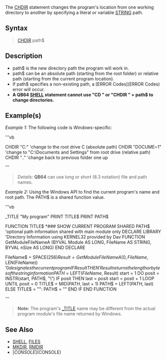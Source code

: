 The [CHDIR](CHDIR) statement changes the program's location from one working directory to another by specifying a literal or variable [STRING](STRING) path.


## Syntax

> [CHDIR](CHDIR) path$


## Description

* path$ is the new directory path the program will work in.
* path$ can be an absolute path (starting from the root folder) or relative path (starting from the current program location).
* If path$ specifies a non-existing path, a [ERROR Codes](ERROR Codes) error will occur.
* **A QB64 [SHELL](SHELL) statement cannot use "CD " or "CHDIR " + path$ to change directories.**


## Example(s)

*Example 1:* The following code is Windows-specific:

'''vb

CHDIR "C:\"      'change to the root drive C (absolute path)
CHDIR "DOCUME~1" 'change to "C:\Documents and Settings" from root drive (relative path) 
CHDIR "..\"      'change back to previous folder one up 

'''
> *Details:* **QB64** can use long or short (8.3 notation) file and path names.


*Example 2:* Using the Windows API to find the current program's name and root path. The PATH$ is a shared function value.

'''vb

_TITLE "My program"
PRINT TITLE$
PRINT PATH$

FUNCTION TITLE$ *###  SHOW CURRENT PROGRAM
SHARED PATH$           'optional path information shared with main module only
DECLARE LIBRARY        'Directory Information using KERNEL32 provided by Dav
  FUNCTION GetModuleFileNameA (BYVAL Module AS LONG, FileName AS STRING, BYVAL nSize AS LONG)
END DECLARE

FileName$ = SPACE$(256)
Result = GetModuleFileNameA(0, FileName$, LEN(FileName$))  '0 designates the current program
IF Result THEN             'Result returns the length or bytes of the string information
  PATH$ = LEFT$(FileName$, Result)
  start = 1
  DO
    posit = INSTR(start, PATH$, "\")
    IF posit THEN last = posit
    start = posit + 1
  LOOP UNTIL posit = 0
  TITLE$ = MID$(PATH$, last + 1)
  PATH$ = LEFT$(PATH$, last)
ELSE TITLE$ = "": PATH$ = ""
END IF
END FUNCTION 

'''
>  **Note:** The program's [_TITLE](_TITLE) name may be different from the actual program module's file name returned by Windows.


## See Also

* [SHELL](SHELL), [FILES](FILES)
* [MKDIR](MKDIR), [RMDIR](RMDIR)
* [$CONSOLE]($CONSOLE)




